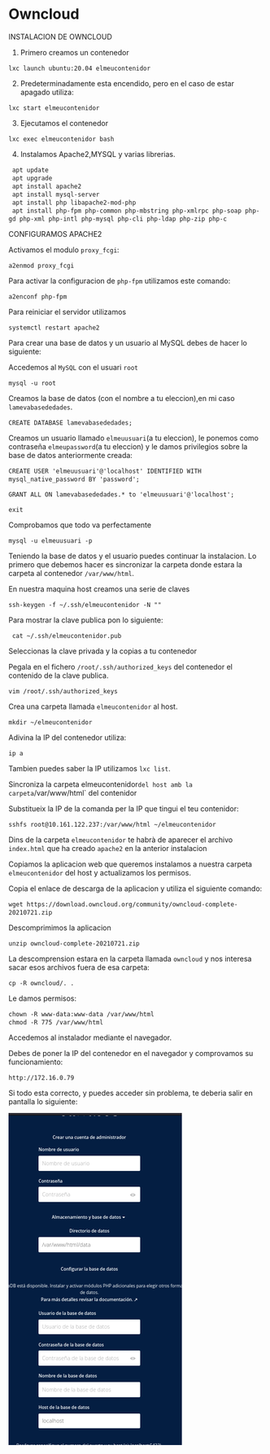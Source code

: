 # Owncloud

INSTALACION DE OWNCLOUD

1. Primero creamos un contenedor

~~~
lxc launch ubuntu:20.04 elmeucontenidor
~~~

2. Predeterminadamente esta encendido, pero en el caso de estar apagado utiliza:

~~~
lxc start elmeucontenidor
~~~

3. Ejecutamos el contenedor

~~~
lxc exec elmeucontenidor bash
~~~


4. Instalamos Apache2,MYSQL y varias librerias.

~~~
 apt update
 apt upgrade
 apt install apache2
 apt install mysql-server
 apt install php libapache2-mod-php
 apt install php-fpm php-common php-mbstring php-xmlrpc php-soap php-gd php-xml php-intl php-mysql php-cli php-ldap php-zip php-c
~~~

CONFIGURAMOS APACHE2

Activamos el modulo ``proxy_fcgi``:

~~~
a2enmod proxy_fcgi
~~~

Para activar la configuracion de `php-fpm` utilizamos este comando:

~~~
a2enconf php-fpm
~~~


Para reiniciar el servidor utilizamos

~~~
systemctl restart apache2
~~~

Para crear una base de datos y un usuario al MySQL debes de hacer lo siguiente:

Accedemos al ``MySQL`` con  el usuari ``root``

~~~
mysql -u root
~~~

Creamos la base de datos (con el nombre a tu eleccion),en mi caso ``lamevabasededades``.

~~~
CREATE DATABASE lamevabasededades;
~~~

Creamos un usuario llamado ``elmeuusuari``(a tu eleccion), le ponemos como contraseña ``elmeupassword``(a tu eleccion) y le damos privilegios sobre la base de datos anteriormente creada:

~~~
CREATE USER 'elmeuusuari'@'localhost' IDENTIFIED WITH mysql_native_password BY 'password';
~~~

~~~
GRANT ALL ON lamevabasededades.* to 'elmeuusuari'@'localhost';
~~~

~~~
exit
~~~

Comprobamos que todo va perfectamente

~~~
mysql -u elmeuusuari -p
~~~

Teniendo la base de datos y el usuario puedes continuar la instalacion. Lo primero que debemos hacer es sincronizar la carpeta donde estara la carpeta al contenedor ``/var/www/html``.

En nuestra maquina host creamos una serie de claves

~~~
ssh-keygen -f ~/.ssh/elmeucontenidor -N ""
~~~

Para mostrar la clave publica pon lo siguiente:

~~~
 cat ~/.ssh/elmeucontenidor.pub
~~~


Seleccionas la clave privada y la copias a tu contenedor



Pegala en el fichero ``/root/.ssh/authorized_keys`` del contenedor el contenido de la clave publica.

~~~
vim /root/.ssh/authorized_keys
~~~

Crea una carpeta llamada ``elmeucontenidor`` al host.

~~~
mkdir ~/elmeucontenidor
~~~

Adivina la IP del contenedor utiliza:

~~~
ip a
~~~

Tambien puedes saber la IP utilizamos ``lxc list``.

Sincroniza la carpeta elmeucontenidor` del host amb la carpeta `/var/www/html` del contenidor

Substitueix la IP de la comanda per la IP que tingui el teu contenidor:

```console
sshfs root@10.161.122.237:/var/www/html ~/elmeucontenidor
```

Dins de la carpeta ``elmeucontenidor`` te habrà de aparecer  el archivo ``index.html`` que ha creado ``apache2`` en la anterior instalacion


 Copiamos la aplicacion web que queremos instalamos a nuestra carpeta ``elmeucontenidor`` del host y actualizamos los permisos.

Copia el enlace de descarga de la aplicacion y utiliza el siguiente comando:

~~~
wget https://download.owncloud.org/community/owncloud-complete-20210721.zip
~~~

Descomprimimos la aplicacion

~~~
unzip owncloud-complete-20210721.zip
~~~

La descomprension estara en la carpeta llamada ``owncloud`` y nos interesa sacar esos archivos fuera de esa carpeta:

~~~
cp -R owncloud/. .
~~~


Le damos permisos:

~~~
chown -R www-data:www-data /var/www/html
chmod -R 775 /var/www/html
~~~

Accedemos al instalador mediante el navegador.

Debes de poner la IP del contenedor en el navegador y comprovamos su funcionamiento:

~~~
http://172.16.0.79
~~~

Si todo esta correcto, y puedes acceder sin problema, te deberia salir en pantalla lo siguiente:

![](Fotos/ultimopaso.png)
